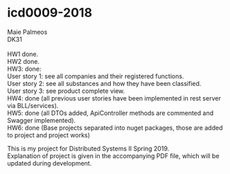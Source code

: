 # icd0009-2018

Maie Palmeos<br>
DK31
<br><br>
HW1 done.<br>
HW2 done.<br>
HW3: done:<br>
User story 1: see all companies and their registered functions.<br>
User story 2: see all substances and how they have been classified.<br>
User story 3: see product complete view.<br>
HW4: done (all previous user stories have been implemented in rest server via BLL/services). <br>
HW5: done (all DTOs added, ApiController methods are commented and Swagger implemented). <br>
HW6: done (Base projects separated into nuget packages, those are added to project and project works) <br>

This is my project for Distributed Systems II Spring 2019.<br>
Explanation of project is given in the accompanying PDF file, which will be updated during development.
